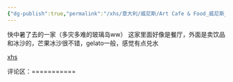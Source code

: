 ```yaml
---
{"dg-publish":true,"permalink":"/xhs/意大利/威尼斯/Art Cafe & Food_威尼斯_Murano/","tags":["rednote","威尼斯"],"updated":"2025-03-30T20:40:27.878+08:00"}
---
```


 

快中暑了去的一家（多灾多难的玻璃岛ww）
这家里面好像是餐厅，外面是卖饮品和冰沙的，芒果冰沙很不错，gelato一般，感觉有点兑水

[xhs](https://www.xiaohongshu.com/explore/64bac08f0000000012019ee1?xsec_token=ABcMMIti4BWY011lPY_1sFdWGLxFmhOAfRt-7nDrZ7uDM=&xsec_source=pc_user)

评论区：===========


